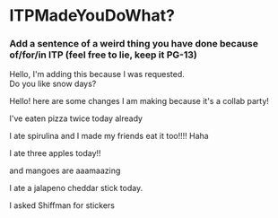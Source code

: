 # ITPMadeYouDoWhat?

### Add a sentence of a weird thing you have done because of/for/in ITP (feel free to lie, keep it PG-13)

Hello, I'm adding this because I was requested.  
Do you like snow days?


Hello! here are some changes I am making because it's a collab party!

I've eaten pizza twice today already

I ate spirulina and I made my friends eat it too!!!! Haha

I ate three apples today!!

and mangoes are aaamaazing

I ate a jalapeno cheddar stick today.

I asked Shiffman for stickers